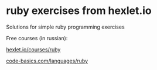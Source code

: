 # ruby exercises from hexlet.io
Solutions for simple ruby programming exercises

Free courses (in russian):

[hexlet.io/courses/ruby](https://ru.hexlet.io/courses/ruby)

[code-basics.com/languages/ruby](https://ru.code-basics.com/languages/ruby)

